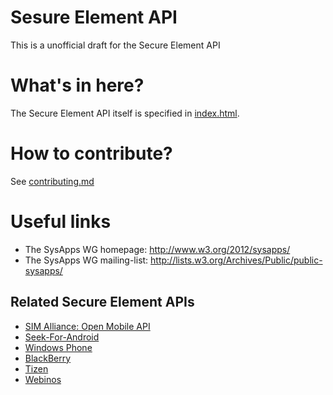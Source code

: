 Sesure Element API
==================

This is a unofficial draft for the Secure Element API

# What's in here? 

The Secure Element API itself is specified in 
[index.html](https://github.com/opoto/secure-element/blob/gh-pages/index.html).

# How to contribute?

See [contributing.md](contributing.md)

# Useful links

 * The SysApps WG homepage: http://www.w3.org/2012/sysapps/
 * The SysApps WG mailing-list: http://lists.w3.org/Archives/Public/public-sysapps/

## Related Secure Element APIs

 * [SIM Alliance: Open Mobile API](http://www.simalliance.org/en/resources/specifications/)
 * [Seek-For-Android](https://code.google.com/p/seek-for-android/)
 * [Windows Phone](http://msdn.microsoft.com/en-US/library/windowsphone/develop/microsoft.phone.secureelement\(v=vs.105\).aspx)
 * [BlackBerry](http://developer.blackberry.com/native/documentation/core/com.qnx.doc.nfc/topic/manual/t_nfcdevguide_connect_app_on_SIM_SE.html)
 * [Tizen](https://developer.tizen.org/help/index.jsp?topic=/org.tizen.web.device.apireference/tizen/se.html)
 * [Webinos](http://dev.webinos.org/deliverables/wp3/Deliverable34/secureelements.html)
